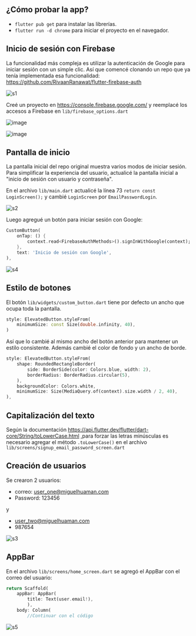 ## ¿Cómo probar la app?
- `flutter pub get` para instalar las librerías.
- `flutter run -d chrome` para iniciar el proyecto en el navegador.

## Inicio de sesión con Firebase
La funcionalidad más compleja es utilizar la autenticación de Google para iniciar sesión con un simple clic. Así que comencé clonando un repo que ya tenía implementada esa funcionalidad: https://github.com/RivaanRanawat/flutter-firebase-auth

![s1](https://user-images.githubusercontent.com/78570710/213742156-8d730bff-e944-4fc7-ab87-921691b58840.jpg)

Creé un proyecto en https://console.firebase.google.com/ y reemplacé los accesos a Firebase en `lib/firebase_options.dart`

![image](https://user-images.githubusercontent.com/78570710/213742435-98a4c394-dac8-45d3-a9db-43886e725078.png)

![image](https://user-images.githubusercontent.com/78570710/213742623-c7c4d575-8c01-4c4e-9e9b-ce7be0b3bd64.png)

## Pantalla de inicio
La pantalla inicial del repo original muestra varios modos de iniciar sesión. Para simplificar la experiencia del usuario, actualicé la pantalla inicial a "inicio de sesión con usuario y contraseña". 

En el archivo `lib/main.dart` actualicé la línea 73 `return const LoginScreen();` y cambié `LoginScreen` por `EmailPasswordLogin`.

![s2](https://user-images.githubusercontent.com/78570710/213742669-5af69525-b64f-4419-af4d-11850cfda861.jpg)


Luego agregué un botón para iniciar sesión con Google:

```dart
CustomButton(
    onTap: () {
        context.read<FirebaseAuthMethods>().signInWithGoogle(context);
    },
    text: 'Inicio de sesión con Google',
),
```
![s4](https://user-images.githubusercontent.com/78570710/213742844-6315cde1-5a59-435d-a30d-b63a8ab58619.jpg)

## Estilo de botones
El botón `lib/widgets/custom_button.dart` tiene por defecto un ancho que ocupa toda la pantalla.

```dart
style: ElevatedButton.styleFrom(
    minimumSize: const Size(double.infinity, 40),
)
```

Así que lo cambié al mismo ancho del botón anterior para mantener un estilo consistente. Además cambié el color de fondo y un ancho de borde.

```dart
style: ElevatedButton.styleFrom(
    shape: RoundedRectangleBorder(
        side: BorderSide(color: Colors.blue, width: 2),
        borderRadius: BorderRadius.circular(5),
    ),
    backgroundColor: Colors.white,
    minimumSize: Size(MediaQuery.of(context).size.width / 2, 40),
),
```

## Capitalización del texto

Según la documentación https://api.flutter.dev/flutter/dart-core/String/toLowerCase.html ,para forzar las letras minúsculas es necesario agregar el método `.toLowerCase()` en el archivo `lib/screens/signup_email_password_screen.dart`

## Creación de usuarios

Se crearon 2 usuarios:

- correo: user_one@miguelhuaman.com
- Password: 123456

y 

- user_two@miguelhuaman.com
- 987654

![s3](https://user-images.githubusercontent.com/78570710/213742695-12b80816-abb0-4422-84c4-877d3ab4de5f.jpg)

## AppBar

En el archivo `lib/screens/home_screen.dart` se agregó el AppBar con el correo del usuario:

```dart
return Scaffold(
    appBar: AppBar(
        title: Text(user.email!),
        ),
    body: Column(
        //Continuar con el código
```

![s5](https://user-images.githubusercontent.com/78570710/213742878-2be27b23-b3ce-49ab-977c-57edf42cfd59.jpg)

